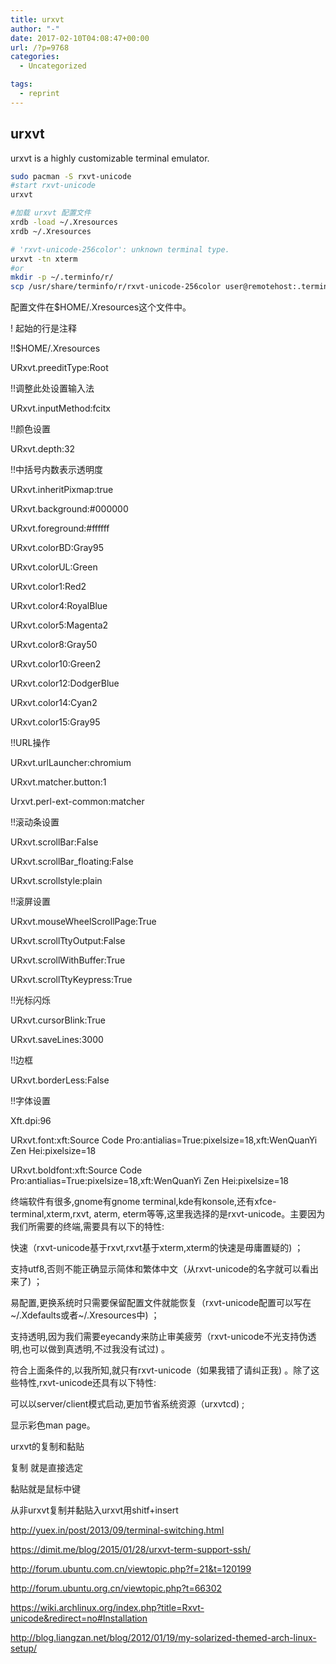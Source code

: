 ```yaml
---
title: urxvt
author: "-"
date: 2017-02-10T04:08:47+00:00
url: /?p=9768
categories:
  - Uncategorized

tags:
  - reprint
---
```

## urxvt
urxvt is a highly customizable terminal emulator.

```bash
sudo pacman -S rxvt-unicode
#start rxvt-unicode
urxvt

#加载 urxvt 配置文件
xrdb -load ~/.Xresources
xrdb ~/.Xresources

# 'rxvt-unicode-256color': unknown terminal type.
urxvt -tn xterm
#or
mkdir -p ~/.terminfo/r/
scp /usr/share/terminfo/r/rxvt-unicode-256color user@remotehost:.terminfo/r/

```

配置文件在$HOME/.Xresources这个文件中。
   
! 起始的行是注释
  
!!$HOME/.Xresources
  
URxvt.preeditType:Root
  
!!调整此处设置输入法
  
URxvt.inputMethod:fcitx
  
!!颜色设置
  
URxvt.depth:32
  
!!中括号内数表示透明度
  
URxvt.inheritPixmap:true
  
URxvt.background:#000000
  
URxvt.foreground:#ffffff
  
URxvt.colorBD:Gray95
  
URxvt.colorUL:Green
  
URxvt.color1:Red2
  
URxvt.color4:RoyalBlue
  
URxvt.color5:Magenta2
  
URxvt.color8:Gray50
  
URxvt.color10:Green2
  
URxvt.color12:DodgerBlue
  
URxvt.color14:Cyan2
  
URxvt.color15:Gray95
  
!!URL操作
  
URxvt.urlLauncher:chromium
  
URxvt.matcher.button:1
  
Urxvt.perl-ext-common:matcher
  
!!滚动条设置
  
URxvt.scrollBar:False
  
URxvt.scrollBar_floating:False
  
URxvt.scrollstyle:plain
  
!!滚屏设置
  
URxvt.mouseWheelScrollPage:True
  
URxvt.scrollTtyOutput:False
  
URxvt.scrollWithBuffer:True
  
URxvt.scrollTtyKeypress:True
  
!!光标闪烁
  
URxvt.cursorBlink:True
  
URxvt.saveLines:3000
  
!!边框
  
URxvt.borderLess:False
  
!!字体设置
  
Xft.dpi:96
  
URxvt.font:xft:Source Code Pro:antialias=True:pixelsize=18,xft:WenQuanYi Zen Hei:pixelsize=18
  
URxvt.boldfont:xft:Source Code Pro:antialias=True:pixelsize=18,xft:WenQuanYi Zen Hei:pixelsize=18

终端软件有很多,gnome有gnome terminal,kde有konsole,还有xfce-terminal,xterm,rxvt, aterm, eterm等等,这里我选择的是rxvt-unicode。主要因为我们所需要的终端,需要具有以下的特性: 

快速（rxvt-unicode基于rxvt,rxvt基于xterm,xterm的快速是毋庸置疑的) ；
  
支持utf8,否则不能正确显示简体和繁体中文（从rxvt-unicode的名字就可以看出来了) ；
  
易配置,更换系统时只需要保留配置文件就能恢复（rxvt-unicode配置可以写在~/.Xdefaults或者~/.Xresources中) ；
  
支持透明,因为我们需要eyecandy来防止审美疲劳（rxvt-unicode不光支持伪透明,也可以做到真透明,不过我没有试过) 。
  
符合上面条件的,以我所知,就只有rxvt-unicode（如果我错了请纠正我) 。除了这些特性,rxvt-unicode还具有以下特性: 

可以以server/client模式启动,更加节省系统资源（urxvtcd) ;
  
显示彩色man page。

urxvt的复制和黏贴
  
复制 就是直接选定
  
黏贴就是鼠标中键
  
从非urxvt复制并黏贴入urxvt用shitf+insert

http://yuex.in/post/2013/09/terminal-switching.html
  
https://dimit.me/blog/2015/01/28/urxvt-term-support-ssh/
  
http://forum.ubuntu.com.cn/viewtopic.php?f=21&t=120199
  
http://forum.ubuntu.org.cn/viewtopic.php?t=66302
  
https://wiki.archlinux.org/index.php?title=Rxvt-unicode&redirect=no#Installation
  
http://blog.liangzan.net/blog/2012/01/19/my-solarized-themed-arch-linux-setup/